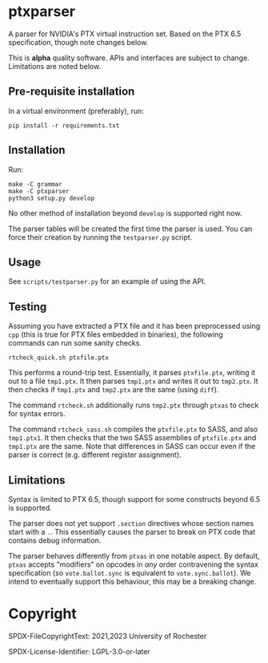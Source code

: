 # ptxparser

A parser for NVIDIA's PTX virtual instruction set. Based on the PTX
6.5 specification, though note changes below.

This is **alpha** quality software. APIs and interfaces are subject to
change. Limitations are noted below.

## Pre-requisite installation

In a virtual environment (preferably), run:

```
pip install -r requirements.txt
```

## Installation

Run:

```
make -C grammar
make -C ptxparser
python3 setup.py develop
```

No other method of installation beyond `develop` is supported right now.

The parser tables will be created the first time the parser is
used. You can force their creation by running the `testparser.py`
script.

## Usage

See `scripts/testparser.py` for an example of using the API.

## Testing

Assuming you have extracted a PTX file and it has been preprocessed
using `cpp` (this is true for PTX files embedded in binaries), the
following commands can run some sanity checks.

```
rtcheck_quick.sh ptxfile.ptx
```

This performs a round-trip test. Essentially, it parses `ptxfile.ptx`,
writing it out to a file `tmp1.ptx`. It then parses `tmp1.ptx` and
writes it out to `tmp2.ptx`. It then checks if `tmp1.ptx` and
`tmp2.ptx` are the same (using `diff`).

The command `rtcheck.sh` additionally runs `tmp2.ptx` through `ptxas`
to check for syntax errors.

The command `rtcheck_sass.sh` compiles the `ptxfile.ptx` to SASS, and
also `tmp1.ptx1`. It then checks that the two SASS assemblies of
`ptxfile.ptx` and `tmp1.ptx` are the same. Note that differences in
SASS can occur even if the parser is correct (e.g. different register
assignment).

## Limitations

Syntax is limited to PTX 6.5, though support for some constructs
beyond 6.5 is supported.

The parser does not yet support `.section` directives whose section
names start with a `.`. This essentially causes the parser to break on
PTX code that contains debug information.

The parser behaves differently from `ptxas` in one notable aspect. By
default, `ptxas` accepts "modifiers" on opcodes in _any_ order
contravening the syntax specification (so `vote.ballot.sync` is
equivalent to `vote.sync.ballot`). We intend to eventually support
this behaviour, this may be a breaking change.

# Copyright

SPDX-FileCopyrightText: 2021,2023 University of Rochester

SPDX-License-Identifier: LGPL-3.0-or-later
